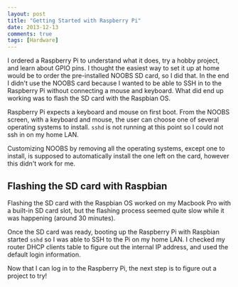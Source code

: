 ```yaml
---
layout: post
title: "Getting Started with Raspberry Pi"
date: 2013-12-13
comments: true
tags: [Hardware]
---
```


I ordered a Raspberry Pi to understand what it does, try a hobby project, and learn about GPIO pins. I thought the easiest way to set it up at home would be to order the pre-installed NOOBS SD card, so I did that. In the end I didn't use the NOOBS card because I wanted to be able to SSH in to the Raspberry Pi without connecting a mouse and keyboard. What did end up working was to flash the SD card with the Raspbian OS.

Raspberry Pi expects a keyboard and mouse on first boot. From the NOOBS screen, with a keyboard and mouse, the user can choose one of several operating systems to install. `sshd` is not running at this point so I could not ssh in on my home LAN.

Customizing NOOBS by removing all the operating systems, except one to install, is supposed to automatically install the one left on the card, however this didn't work for me.

## Flashing the SD card with Raspbian
Flashing the SD card with the Raspbian OS worked on my Macbook Pro with a built-in SD card slot, but the flashing process seemed quite slow while it was happening (around 30 minutes).

Once the SD card was ready, booting up the Raspberry Pi with Raspbian started `sshd` so I was able to SSH to the Pi on my home LAN. I checked my router DHCP clients table to figure out the internal IP address, and used the default login information. 

Now that I can log in to the Raspberry Pi, the next step is to figure out a project to try!
